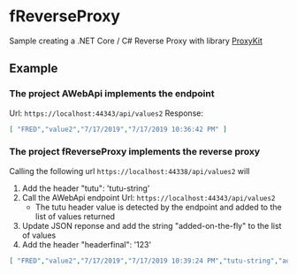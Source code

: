 # fReverseProxy
Sample creating a .NET Core / C# Reverse Proxy with library [ProxyKit](https://github.com/damianh/ProxyKit)

## Example

### The project AWebApi implements the endpoint
Url: `https://localhost:44343/api/values2`
Response:
```JSON
[ "FRED","value2","7/17/2019","7/17/2019 10:36:42 PM" ]
```

### The project fReverseProxy implements the reverse proxy
Calling the following url `https://localhost:44338/api/values2` will 
1. Add the header "tutu": 'tutu-string'
1. Call the AWebApi endpoint Url: `https://localhost:44343/api/values2`
    - The tutu header value is detected by the endpoint and added to the list of values returned
1. Update JSON reponse and add the string "added-on-the-fly" to the list of values
1. Add the header "headerfinal": '123'

```JSON
[ "FRED","value2","7/17/2019","7/17/2019 10:39:24 PM","tutu-string","added-on-the-fly" ] 
```
